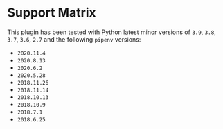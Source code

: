 # Support Matrix
This plugin has been tested with Python latest minor versions of `3.9`, `3.8`, `3.7`, `3.6`, `2.7` and the following `pipenv` versions:
- `2020.11.4`
- `2020.8.13`
- `2020.6.2`
- `2020.5.28`
- `2018.11.26`
- `2018.11.14`
- `2018.10.13`
- `2018.10.9`
- `2018.7.1`
- `2018.6.25`
